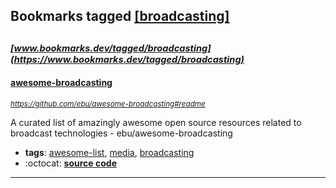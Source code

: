 ## Bookmarks tagged [[broadcasting]](https://www.bookmarks.dev/search?q=[broadcasting])

_<sup><sup>[www.bookmarks.dev/tagged/broadcasting](https://www.bookmarks.dev/tagged/broadcasting)</sup></sup>_
---
#### [awesome-broadcasting](https://github.com/ebu/awesome-broadcasting#readme)
_<sup>https://github.com/ebu/awesome-broadcasting#readme</sup>_

A curated list of amazingly awesome open source resources related to broadcast technologies - ebu/awesome-broadcasting
* **tags**: [awesome-list](../tagged/awesome-list.md), [media](../tagged/media.md), [broadcasting](../tagged/broadcasting.md)
* :octocat: **[source code](https://github.com/ebu/awesome-broadcasting#readme)**
---
